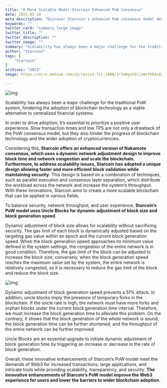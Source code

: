 ```yaml
---
title: "A More Scalable Model:Starcoin Enhanced PoW Consensus"
date: 2023-03-10
meta_description: "Discover Starcoin's enhanced PoW consensus model designed for scalability and efficiency, leveraging innovative blockchain technology to address traditional limitations."
keywords: ""
twitter_card: "summary_large_image"
twitter_title: ""
twitter_description: ""
twitter_image: ""
summary: "Scalability has always been a major challenge for the traditional PoW system, hindering the adoption of blockchain..."
author: "Starcoin"
tags: [
    "Starcoin"
]
archives: "2023"
image: https://miro.medium.com/v2/resize:fit:1400/1*ImHgsh5CisWrthEAx82neQ.png

---
```


![img](https://miro.medium.com/v2/resize:fit:1400/1*ImHgsh5CisWrthEAx82neQ.png)

Scalability has always been a major challenge for the traditional PoW system, hindering the adoption of blockchain technology as a viable alternative to centralized financial systems.

In order to drive adoption, it’s essential to prioritize a positive user experience. Slow transaction times and low TPS are not only a drawback of the PoW consensus model, but they also hinder the progress of blockchain technology and the wider adoption of cryptocurrencies.

Considering this, **Starcoin offers an enhanced version of Nakamoto consensus, which uses a dynamic network adjustment design to improve block time and network congestion and scale the blockchain. Furthermore, to address scalability issues, Starcoin has adopted a unique design allowing faster and more efficient block validation while maintaining security.** This design is based on a combination of techniques, such as parallel execution and consensus layer separation, which distribute the workload across the network and increase the system’s throughput. With these innovations, Starcoin aims to create a more scalable blockchain that can be applied in various fields.

To balance security, network throughput, and user experience, **Starcoin’s PoW model uses Uncle Blocks for dynamic adjustment of block size and block generation speed**.

Dynamic adjustment of block size allows for scalability without sacrificing security. The gas limit of each block is dynamically adjusted based on the targeting gas value within an epoch and the current block generation speed. When the block generation speed approaches its minimum value defined in the system settings, the congestion of the entire network is in good condition. Therefore, the gas limit of the block can be adjusted to increase the block size; conversely, when the block generation speed reaches the maximum value set by the system, the entire network is relatively congested, so it is necessary to reduce the gas limit of the block and reduce the block size.

![img](https://miro.medium.com/v2/resize:fit:1204/1*dN-_HochAYkqMAkZ-ExjhQ.png)

Dynamic adjustment of block generation speed prevents a 51% attack. In addition, uncle blocks imply the presence of temporary forks in the blockchain. If the uncle rate is high, the network must have more forks and orphan blocks under the current block generation time interval. Therefore, we must increase the block generation time to alleviate this problem. On the contrary, it shows that the block generation of the whole network is sound, the block generation time can be further shortened, and the throughput of the entire network can be further improved.

Uncle Blocks are an essential upgrade to initiate dynamic adjustment of block generation time by triggering an increase or decrease in the rate of block generation.

Overall, these innovative enhancements of Starcoin’s PoW model meet the demands of Web3 for increased transactions, large applications, and intricate tools while providing scalability, transparency, and security. **The innovative enhancements of Starcoin’s PoW model improve the Web3 experience for users and lower the barriers to wider blockchain adoption.**
